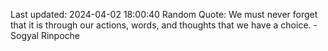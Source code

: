 Last updated: 2024-04-02 18:00:40
Random Quote: We must never forget that it is through our actions, words, and thoughts that we have a choice. - Sogyal Rinpoche